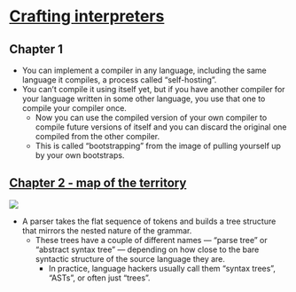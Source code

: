 # [Crafting interpreters](http://craftinginterpreters.com)

## Chapter 1

- You can implement a compiler in any language, including the same language it compiles, a process called “self-hosting”.
- You can’t compile it using itself yet, but if you have another compiler for your language written in some other language, you use that one to compile your compiler once.
  - Now you can use the compiled version of your own compiler to compile future versions of itself and you can discard the original one compiled from the other compiler.
  - This is called “bootstrapping” from the image of pulling yourself up by your own bootstraps.

## [Chapter 2 - map of the territory](http://www.craftinginterpreters.com/a-map-of-the-territory.html)

![](https://i.imgur.com/w4R6Mkl.jpg)

- A parser takes the flat sequence of tokens and builds a tree structure that mirrors the nested nature of the grammar.
  - These trees have a couple of different names — “parse tree” or “abstract syntax tree” — depending on how close to the bare syntactic structure of the source language they are.
    - In practice, language hackers usually call them “syntax trees”, “ASTs”, or often just “trees”.
